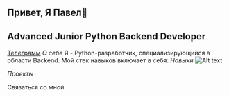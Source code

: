 ## Привет, Я Павел👋
## Advanced Junior Python Backend Developer
[Телеграмм](https://t.me/Mind_strives)
*О себе*
Я - Python-разработчик, специализирующийся в области Backend. Мой стек навыков включает в себя:
*Навыки*
![Alt text](https://camo.githubusercontent.com/d1652ce9d9e41d898ea03bd8772e8accb903947dc6bba2a410d76462f7d63d1b/68747470733a2f2f63646e2e6a7364656c6976722e6e65742f67682f64657669636f6e732f64657669636f6e2f69636f6e732f707974686f6e2f707974686f6e2d6f726967696e616c2e737667)

*Проекты*

Связаться со мной
<!--
**pavelmolot161/pavelmolot161** is a ✨ _special_ ✨ repository because its `README.md` (this file) appears on your GitHub profile.

Here are some ideas to get you started:

- 🔭 I’m currently working on ...
- 🌱 I’m currently learning ...
- 👯 I’m looking to collaborate on ...
- 🤔 I’m looking for help with ...
- 💬 Ask me about ...
- 📫 How to reach me: ...
- 😄 Pronouns: ...
- ⚡ Fun fact: ...
-->

